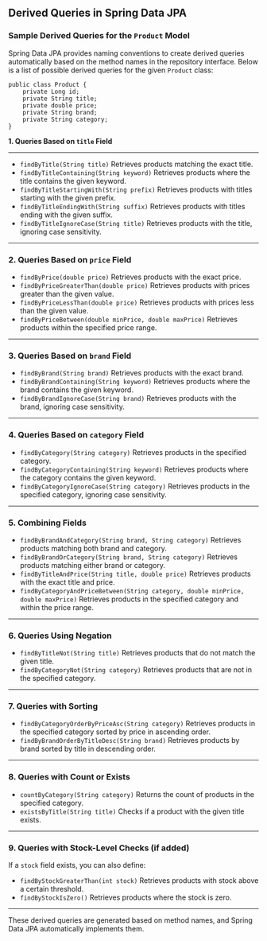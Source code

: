 ## Derived Queries in Spring Data JPA

### Sample Derived Queries for the `Product` Model

Spring Data JPA provides naming conventions to create derived queries automatically based on the method names in the repository interface. Below is a list of possible derived queries for the given `Product` class:

```
public class Product {
	private Long id;
	private String title;
	private double price;
	private String brand;
	private String category;
}
```

**1. Queries Based on `title` Field**

---

- `findByTitle(String title)`
  Retrieves products matching the exact title.
- `findByTitleContaining(String keyword)`
  Retrieves products where the title contains the given keyword.
- `findByTitleStartingWith(String prefix)`
  Retrieves products with titles starting with the given prefix.
- `findByTitleEndingWith(String suffix)`
  Retrieves products with titles ending with the given suffix.
- `findByTitleIgnoreCase(String title)`
  Retrieves products with the title, ignoring case sensitivity.

---

### **2. Queries Based on `price` Field**

- `findByPrice(double price)`
  Retrieves products with the exact price.
- `findByPriceGreaterThan(double price)`
  Retrieves products with prices greater than the given value.
- `findByPriceLessThan(double price)`
  Retrieves products with prices less than the given value.
- `findByPriceBetween(double minPrice, double maxPrice)`
  Retrieves products within the specified price range.

---

### **3. Queries Based on `brand` Field**

- `findByBrand(String brand)`
  Retrieves products with the exact brand.
- `findByBrandContaining(String keyword)`
  Retrieves products where the brand contains the given keyword.
- `findByBrandIgnoreCase(String brand)`
  Retrieves products with the brand, ignoring case sensitivity.

---

### **4. Queries Based on `category` Field**

- `findByCategory(String category)`
  Retrieves products in the specified category.
- `findByCategoryContaining(String keyword)`
  Retrieves products where the category contains the given keyword.
- `findByCategoryIgnoreCase(String category)`
  Retrieves products in the specified category, ignoring case sensitivity.

---

### **5. Combining Fields**

- `findByBrandAndCategory(String brand, String category)`
  Retrieves products matching both brand and category.
- `findByBrandOrCategory(String brand, String category)`
  Retrieves products matching either brand or category.
- `findByTitleAndPrice(String title, double price)`
  Retrieves products with the exact title and price.
- `findByCategoryAndPriceBetween(String category, double minPrice, double maxPrice)`
  Retrieves products in the specified category and within the price range.

---

### **6. Queries Using Negation**

- `findByTitleNot(String title)`
  Retrieves products that do not match the given title.
- `findByCategoryNot(String category)`
  Retrieves products that are not in the specified category.

---

### **7. Queries with Sorting**

- `findByCategoryOrderByPriceAsc(String category)`
  Retrieves products in the specified category sorted by price in ascending order.
- `findByBrandOrderByTitleDesc(String brand)`
  Retrieves products by brand sorted by title in descending order.

---

### **8. Queries with Count or Exists**

- `countByCategory(String category)`
  Returns the count of products in the specified category.
- `existsByTitle(String title)`
  Checks if a product with the given title exists.

---

### **9. Queries with Stock-Level Checks (if added)**

If a `stock` field exists, you can also define:

- `findByStockGreaterThan(int stock)`
  Retrieves products with stock above a certain threshold.
- `findByStockIsZero()`
  Retrieves products where the stock is zero.

---

These derived queries are generated based on method names, and Spring Data JPA automatically implements them.
